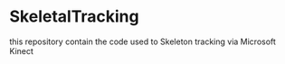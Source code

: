 # SkeletalTracking
this repository contain the code used to Skeleton tracking via Microsoft Kinect 
